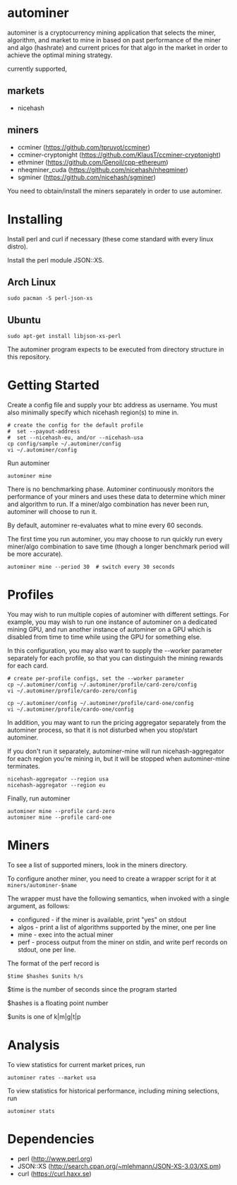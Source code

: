 # autominer

autominer is a cryptocurrency mining application that selects the miner,
algorithm, and market to mine in based on past performance of the miner and algo (hashrate) and current prices for that algo in the market in
order to achieve the optimal mining strategy.

currently supported,

## markets
* nicehash

## miners
* ccminer (https://github.com/tpruvot/ccminer)
* ccminer-cryptonight (https://github.com/KlausT/ccminer-cryptonight)
* ethminer (https://github.com/Genoil/cpp-ethereum)
* nheqminer_cuda (https://github.com/nicehash/nheqminer)
* sgminer (https://github.com/nicehash/sgminer)

You need to obtain/install the miners separately in order to use autominer.

# Installing

Install perl and curl if necessary (these come standard with every linux distro).

Install the perl module JSON::XS.

## Arch Linux

````
sudo pacman -S perl-json-xs
````

## Ubuntu

````
sudo apt-get install libjson-xs-perl
````

The autominer program expects to be executed from directory structure in this repository.

# Getting Started

Create a config file and supply your btc address as username. You must also
minimally specify which nicehash region(s) to mine in.

````
# create the config for the default profile
#  set --payout-address
#  set --nicehash-eu, and/or --nicehash-usa
cp config/sample ~/.autominer/config
vi ~/.autominer/config
````

Run autominer
````
autominer mine
````

There is no benchmarking phase. Autominer continuously monitors the performance of your miners and
uses these data to determine which miner and algorithm to run. If a miner/algo combination has never
been run, autominer will choose to run it.

By default, autominer re-evaluates what to mine every 60 seconds.

The first time you run autominer, you may choose to run quickly run every miner/algo combination to
save time (though a longer benchmark period will be more accurate).

````
autominer mine --period 30  # switch every 30 seconds
````

# Profiles

You may wish to run multiple copies of autominer with different settings. For
example, you may wish to run one instance of autominer on a dedicated mining
GPU, and run another instance of autominer on a GPU which is disabled from time
to time while using the GPU for something else.

In this configuration, you may also want to supply the --worker parameter
separately for each profile, so that you can distinguish the mining rewards for
each card.

````
# create per-profile configs, set the --worker parameter
cp ~/.autominer/config ~/.autominer/profile/card-zero/config
vi ~/.autominer/profile/cardo-zero/config

cp ~/.autominer/config ~/.autominer/profile/card-one/config
vi ~/.autominer/profile/cardo-one/config
````

In addition, you may want to run the pricing aggregator separately from the
autominer process, so that it is not disturbed when you stop/start autominer.

If you don't run it separately, autominer-mine will run nicehash-aggregator for
each region you're mining in, but it will be stopped when autominer-mine
terminates.

````
nicehash-aggregator --region usa
nicehash-aggregator --region eu
````

Finally, run autominer

````
autominer mine --profile card-zero
autominer mine --profile card-one
````

# Miners

To see a list of supported miners, look in the miners directory.

To configure another miner, you need to create a wrapper script for it at ````miners/autominer-$name````

The wrapper must have the following semantics, when invoked with a single argument, as follows:

* configured - if the miner is available, print "yes" on stdout
* algos - print a list of algorithms supported by the miner, one per line
* mine - exec into the actual miner
* perf - process output from the miner on stdin, and write perf records on stdout, one per line.

The format of the perf record is

````$time $hashes $units h/s````

$time is the number of seconds since the program started

$hashes is a floating point number

$units is one of k|m|g|t|p

# Analysis

To view statistics for current market prices, run

````
autominer rates --market usa
````

To view statistics for historical performance, including mining selections, run

````
autominer stats
````

# Dependencies

* perl (http://www.perl.org)
* JSON::XS (http://search.cpan.org/~mlehmann/JSON-XS-3.03/XS.pm)
* curl (https://curl.haxx.se)
